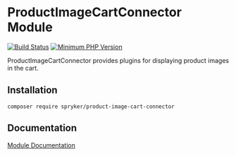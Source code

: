 # ProductImageCartConnector Module
[![Build Status](https://travis-ci.org/spryker/product-image-cart-connector.svg)](https://travis-ci.org/spryker/product-image-cart-connector)
[![Minimum PHP Version](https://img.shields.io/badge/php-%3E%3D%207.2-8892BF.svg)](https://php.net/)

ProductImageCartConnector provides plugins for displaying product images in the cart.

## Installation

```
composer require spryker/product-image-cart-connector
```

## Documentation

[Module Documentation](https://academy.spryker.com/developing_with_spryker/module_guide/modules.html)
